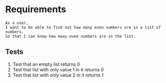 # Requirements

```text
As a user,
I want to be able to find out how many even numbers are in a list of numbers,
So that I can know how many even numbers are in the list.
```

## Tests

1. Test that an empty list returns 0
2. Test that list with only value 1 in it returns 0
3. Test that list with only value 2 in it returns 1
